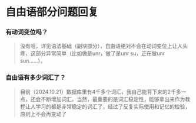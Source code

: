 # 自由语部分问题回复

### 有动词变位吗？

> 没有哈，详见语法基础（副块部分），自由语绝对不会在动词变位上让人头疼，这部分异常简单（比如做是unr，做了是unr su，正在做unr sun……）。

### 自由语有多少词汇了？

> 目前（2024.10.21）数据库里有4千多个词汇，我自己能背下来的2千多一点，还会不断增加词汇。当然，最重要的是词汇稳定性，能够拿出来作为教程让人学习的都是非常稳定的词汇了，经过了反复实际使用和记忆的检验，原则上不会再变动了
